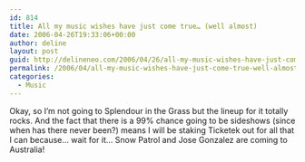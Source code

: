 ```yaml
---
id: 814
title: All my music wishes have just come true… (well almost)
date: 2006-04-26T19:33:06+00:00
author: deline
layout: post
guid: http://delineneo.com/2006/04/26/all-my-music-wishes-have-just-come-true-well-almost/
permalink: /2006/04/all-my-music-wishes-have-just-come-true-well-almost/
categories:
  - Music
---
```

Okay, so I&#8217;m not going to Splendour in the Grass but the lineup for it totally rocks. And the fact that there is a 99% chance going to be sideshows (since when has there never been?) means I will be staking Ticketek out for all that I can because&#8230; wait for it&#8230; Snow Patrol and Jose Gonzalez are coming to Australia!
